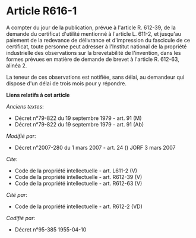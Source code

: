 # Article R616-1

A compter du jour de la publication, prévue à l'article R. 612-39, de la demande du certificat d'utilité mentionné à
l'article L. 611-2, et jusqu'au paiement de la redevance de délivrance et d'impression du fascicule de ce certificat, toute
personne peut adresser à l'Institut national de la propriété industrielle des observations sur la brevetabilité de
l'invention, dans les formes prévues en matière de demande de brevet à l'article R. 612-63, alinéa 2. 

La teneur de ces observations est notifiée, sans délai, au demandeur qui dispose d'un délai de trois mois pour y répondre.

**Liens relatifs à cet article**

_Anciens textes_:

  - Décret n°79-822 du 19 septembre 1979 - art. 91 (M)
  - Décret n°79-822 du 19 septembre 1979 - art. 91 (Ab)

_Modifié par_:

  - Décret n°2007-280 du 1 mars 2007 - art. 24 () JORF 3 mars 2007

_Cite_:

  - Code de la propriété intellectuelle - art. L611-2 (V)
  - Code de la propriété intellectuelle - art. R612-39 (V)
  - Code de la propriété intellectuelle - art. R612-63 (V)

_Cité par_:

  - Code de la propriété intellectuelle - art. R612-2 (VD)

_Codifié par_:

  - Décret n°95-385 1955-04-10
